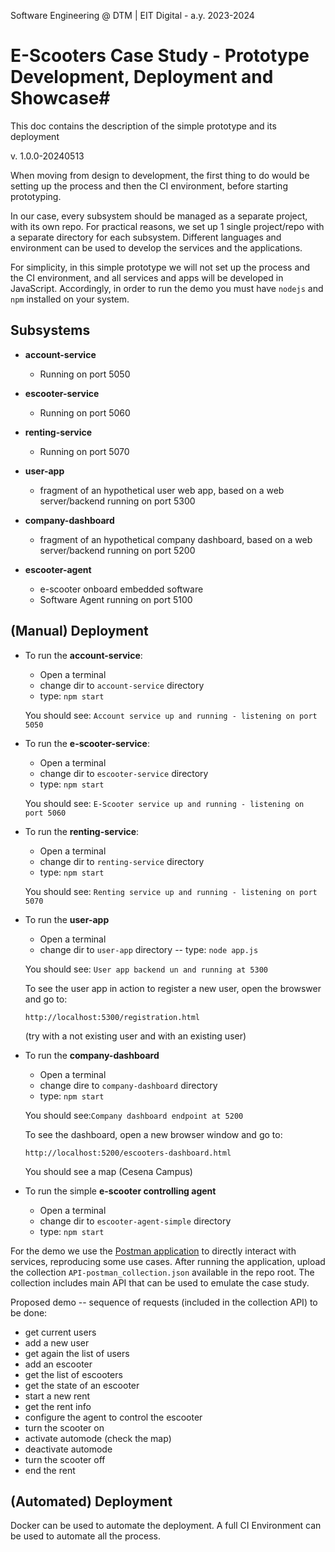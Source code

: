 Software Engineering @ DTM | EIT Digital - a.y. 2023-2024 

# E-Scooters Case Study - Prototype Development, Deployment and Showcase#

This doc contains the description of the simple prototype and its deployment

v. 1.0.0-20240513

When moving from design to development, the first thing to do would be setting up the process and then the CI environment, before starting prototyping.

In our case, every subsystem should be managed as a separate project, with its own repo. For practical reasons, we set up 1 single project/repo with a separate directory for each subsystem. Different languages and environment can be used to develop the services and the applications. 

For simplicity, in this simple prototype we will not set up the process and the CI environment, and all services and apps will be developed in JavaScript.  Accordingly, in order to run the demo you must have ``nodejs`` and ``npm`` installed on your system.

## **Subsystems** ##


* **account-service**
	- Running on port 5050
	
* **escooter-service**
	- Running on port 5060

* **renting-service**
	- Running on port 5070 

* **user-app**
	- fragment of an hypothetical user web app, based on a web server/backend running on port 5300

* **company-dashboard**
	- fragment of an hypothetical company dashboard, based on a web server/backend running on port 5200
	
* **escooter-agent**
	- e-scooter onboard embedded software  
	- Software Agent running on port 5100 

## (Manual) **Deployment** ##

- To run the **account-service**:  
	- Open a terminal
	- change dir to ``account-service`` directory
	- type: ``npm start`` 

	You should see: ``Account service up and running - listening on port 5050``

- To run the **e-scooter-service**:  
	- Open a terminal
	- change dir to ``escooter-service`` directory 
	- type: ``npm start``

	You should see: ``E-Scooter service up and running - listening on port 5060``

- To run the **renting-service**:
	- Open a terminal
	- change dir to ``renting-service`` directory 
	- type: ``npm start`` 

	You should see: ``Renting service up and running - listening on port 5070``

- To run the **user-app**
	- Open a terminal
	- change dir to ``user-app`` directory
-- type: ``node app.js``

	You should see: ``User app backend un and running at 5300``

	To see the user app in action to register a new user, open the browswer and go to:  
	
	``http://localhost:5300/registration.html``  
	
	(try with a not existing user and with an existing user)


- To run the **company-dashboard**
	- Open a terminal
	- change dire to ``company-dashboard`` directory
	- type: ``npm start``

	You should see:``Company dashboard endpoint at 5200``

	To see the dashboard, open a new browser window and go to:
	
	``http://localhost:5200/escooters-dashboard.html``

	You should see a map (Cesena Campus)

- To run the simple **e-scooter controlling agent**
	- Open a terminal  
	- change dir to ``escooter-agent-simple`` directory
	- type: ``npm start``

For the demo we use the [Postman application](https://www.postman.com/) to directly interact with services, reproducing some use cases.  After running the application, upload the collection ``API-postman_collection.json`` available in the repo root.  The collection includes main API that can be used to emulate the case study.

Proposed demo -- sequence of requests (included in the collection API) to be done:

- get current users
- add a new user
- get again the list of users
- add an escooter
- get the list of escooters
- get the state of an escooter
- start a new rent
- get the rent info
- configure the agent to control the escooter
- turn the scooter on
- activate automode
(check the map)
- deactivate automode
- turn the scooter off
- end the rent 


## (Automated) **Deployment** ##

Docker can be used to automate the deployment. A full CI Environment  can be used to automate all the process.
